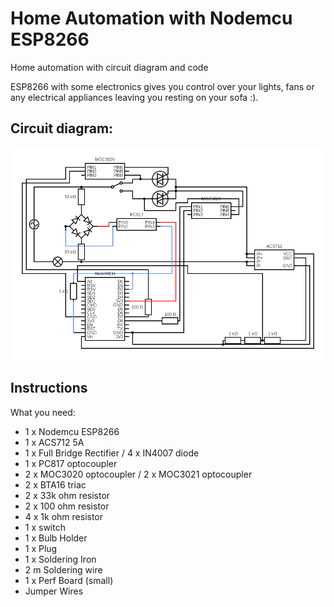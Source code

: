 # Home Automation with Nodemcu ESP8266
Home automation with circuit diagram and code

ESP8266 with some electronics gives you control over your lights, fans or any electrical appliances leaving you resting on your sofa :).

## Circuit diagram:

![Circuit](circuit.png)

## Instructions
What you need:

* 1 x Nodemcu ESP8266
* 1 x ACS712 5A
* 1 x Full Bridge Rectifier / 4 x IN4007 diode
* 1 x PC817 optocoupler
* 2 x MOC3020 optocoupler / 2 x MOC3021 optocoupler
* 2 x BTA16 triac
* 2 x 33k ohm resistor
* 2 x 100 ohm resistor
* 4 x 1k ohm resistor
* 1 x switch
* 1 x Bulb Holder
* 1 x Plug
* 1 x Soldering Iron
* 2 m Soldering wire
* 1 x Perf Board (small)
* Jumper Wires

